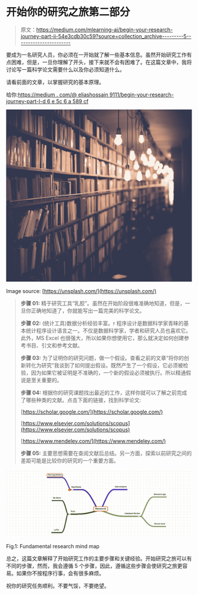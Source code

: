 # 开始你的研究之旅第二部分

> 原文：<https://medium.com/mlearning-ai/begin-your-research-journey-part-ii-54e3cdb30c59?source=collection_archive---------5----------------------->

要成为一名研究人员，你必须在一开始就了解一些基本信息。虽然开始研究工作有点困难，但是，一旦你理解了开头，接下来就不会有困难了。在这篇文章中，我将讨论写一篇科学论文需要什么以及你必须知道什么。

请看前面的文章，以掌握研究的基本原理。

给你:[https://medium . com/@ eliashossain 9111/begin-your-research-journey-part-I-d 6 e 5c 6 a 589 cf](/@eliashossain9111/begin-your-research-journey-part-i-d6e5c6a589cf)

![](img/b4d8e029356f66393689a567e586602e.png)

Image source: [https://unsplash.com/](https://unsplash.com/)

> **步骤 01:** 精于研究工具“乳胶”。虽然在开始阶段很难准确地知道，但是，一旦你正确地知道了，你就能写出一篇完美的科学论文。
> 
> **步骤 02:** (统计工具)数据分析经验丰富。r 程序设计是数据科学家青睐的基本统计程序设计语言之一。不仅是数据科学家，学者和研究人员也喜欢它。此外，MS Excel 也很强大，所以如果你想使用它，那么就决定如何创建参考书目、引文和参考文献。
> 
> **步骤 03:** 为了证明你的研究问题，做一个假设。查看之前的文章“将你的创新转化为研究”我谈到了如何提出假设。既然产生了一个假设，它必须被检验，因为如果它被证明是不准确的，一个新的假设必须被执行。所以精通假说是至关重要的。
> 
> **步骤 04:** 根据你的研究课题找出最近的工作，这样你就可以了解之前完成了哪些种类的文献。点击下面的链接，找到科学论文:
> 
> [https://scholar.google.com/](https://scholar.google.com/)
> 
> [https://www.elsevier.com/solutions/scopus](https://www.elsevier.com/solutions/scopus)
> 
> [https://www.mendeley.com/](https://www.mendeley.com/)
> 
> **步骤 05:** 主要思想需要在查阅文献后总结。另一方面，探索以前研究之间的差距可能是比较你的研究的一个重要方面。

![](img/f1a2df4c8f9a1599a13bb05ee7fca93e.png)

Fig.1: Fundamental research mind map

总之，这篇文章解释了开始研究工作的主要步骤和关键经验。开始研究之旅可以有不同的步骤，然而，我会遵循 5 个步骤，因此，遵循这些步骤会使研究之旅更容易。如果你不按程序行事，会有很多麻烦。

祝你的研究任务顺利。不要气馁，不要绝望。